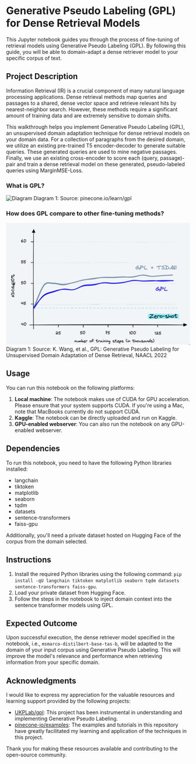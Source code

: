 # Generative Pseudo Labeling (GPL) for Dense Retrieval Models

This Jupyter notebook guides you through the process of fine-tuning of retrieval models using Generative Pseudo Labeling (GPL). By following this guide, you will be able to domain-adapt a dense retriever model to your specific corpus of text.

## Project Description

Information Retrieval (IR) is a crucial component of many natural language processing applications. Dense retrieval methods map queries and passages to a shared, dense vector space and retrieve relevant hits by nearest-neighbor search. However, these methods require a significant amount of training data and are extremely sensitive to domain shifts.

This walkthrough helps you implement Generative Pseudo Labeling (GPL), an unsupervised domain adaptation technique for dense retrieval models on your domain data. For a collection of paragraphs from the desired domain, we utilize an existing pre-trained T5 encoder-decoder to generate suitable queries. These generated queries are used to mine negative passages. Finally, we use an existing cross-encoder to score each (query, passage)-pair and train a dense retrieval model on these generated, pseudo-labeled queries using MarginMSE-Loss.

### What is GPL?
![Diagram](images/WhatIsGPL?.png) 
Diagram 1: Source: pinecone.io/learn/gpl

### How does GPL compare to other fine-tuning methods?
![Diagram](images/GPLPerformance.png) 
Diagram 1: Source: K. Wang, et al., GPL: Generative Pseudo Labeling for Unsupervised Domain
Adaptation of Dense Retrieval, NAACL 2022


## Usage

You can run this notebook on the following platforms:

1. **Local machine**: The notebook makes use of CUDA for GPU acceleration. Please ensure that your system supports CUDA. If you're using a Mac, note that MacBooks currently do not support CUDA.
2. **Kaggle**: The notebook can be directly uploaded and run on Kaggle.
3. **GPU-enabled webserver**: You can also run the notebook on any GPU-enabled webserver.

## Dependencies

To run this notebook, you need to have the following Python libraries installed:

- langchain
- tiktoken
- matplotlib
- seaborn
- tqdm
- datasets
- sentence-transformers
- faiss-gpu

Additionally, you'll need a private dataset hosted on Hugging Face of the corpus from the domain selected.

## Instructions

1. Install the required Python libraries using the following command: `pip install -qU langchain tiktoken matplotlib seaborn tqdm datasets sentence-transformers faiss-gpu`.
2. Load your private dataset from Hugging Face.
3. Follow the steps in the notebook to inject domain context into the sentence transformer models using GPL.

## Expected Outcome

Upon successful execution, the dense retriever model specified in the notebook, i.e., `msmarco-distilbert-base-tas-b`, will be adapted to the domain of your input corpus using Generative Pseudo Labeling. This will improve the model's relevance and performance when retrieving information from your specific domain.

## Acknowledgments

I would like to express my appreciation for the valuable resources and learning support provided by the following projects:

- [UKPLab/gpl](https://github.com/UKPLab/gpl): This project has been instrumental in understanding and implementing Generative Pseudo Labeling.
- [pinecone-io/examples](https://github.com/pinecone-io/examples/tree/master/analytics-and-ml/model-training/gpl): The examples and tutorials in this repository have greatly facilitated my learning and application of the techniques in this project.

Thank you for making these resources available and contributing to the open-source community.
